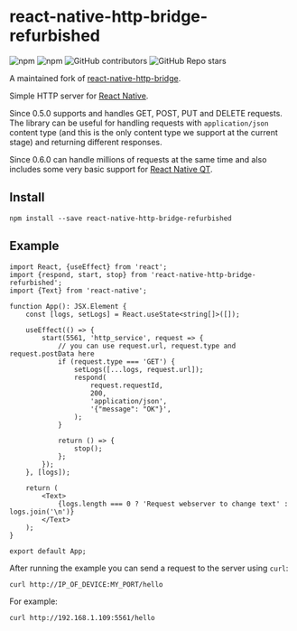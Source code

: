# react-native-http-bridge-refurbished
![npm](https://img.shields.io/npm/dt/react-native-http-bridge-refurbished?style=for-the-badge)
![npm](https://img.shields.io/npm/v/react-native-http-bridge-refurbished?style=for-the-badge)
![GitHub contributors](https://img.shields.io/github/contributors/Alwinator/react-native-http-bridge-refurbished?style=for-the-badge)
![GitHub Repo stars](https://img.shields.io/github/stars/Alwinator/react-native-http-bridge-refurbished?style=for-the-badge)

A maintained fork of [react-native-http-bridge](https://github.com/alwx/react-native-http-bridge). 

Simple HTTP server for [React Native](https://github.com/facebook/react-native).

Since 0.5.0 supports and handles GET, POST, PUT and DELETE requests.
The library can be useful for handling requests with `application/json` content type
(and this is the only content type we support at the current stage) and returning different responses.

Since 0.6.0 can handle millions of requests at the same time and also includes some very basic support for [React Native QT](https://github.com/status-im/react-native-desktop). 

## Install

```shell
npm install --save react-native-http-bridge-refurbished
```

## Example

```tsx
import React, {useEffect} from 'react';
import {respond, start, stop} from 'react-native-http-bridge-refurbished';
import {Text} from 'react-native';

function App(): JSX.Element {
    const [logs, setLogs] = React.useState<string[]>([]);

    useEffect(() => {
        start(5561, 'http_service', request => {
            // you can use request.url, request.type and request.postData here
            if (request.type === 'GET') {
                setLogs([...logs, request.url]);
                respond(
                    request.requestId,
                    200,
                    'application/json',
                    '{"message": "OK"}',
                );
            }

            return () => {
                stop();
            };
        });
    }, [logs]);

    return (
        <Text>
            {logs.length === 0 ? 'Request webserver to change text' : logs.join('\n')}
        </Text>
    );
}

export default App;
```

After running the example you can send a request to the server using `curl`:

```shell
curl http://IP_OF_DEVICE:MY_PORT/hello
```
For example:
```shell
curl http://192.168.1.109:5561/hello
```
